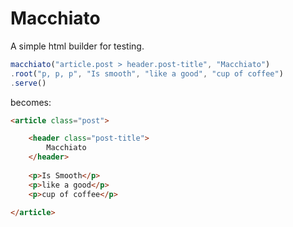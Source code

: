 # Macchiato

A simple html builder for testing.

``` js
macchiato("article.post > header.post-title", "Macchiato")
.root("p, p, p", "Is smooth", "like a good", "cup of coffee")
.serve()
```

becomes:

``` html
<article class="post">

    <header class="post-title">
        Macchiato
    </header>
    
    <p>Is Smooth</p>    
    <p>like a good</p>    
    <p>cup of coffee</p>    
    
</article>
```

